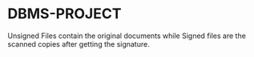 # DBMS-PROJECT
Unsigned Files contain the original documents while Signed files are the scanned copies after getting the signature.
